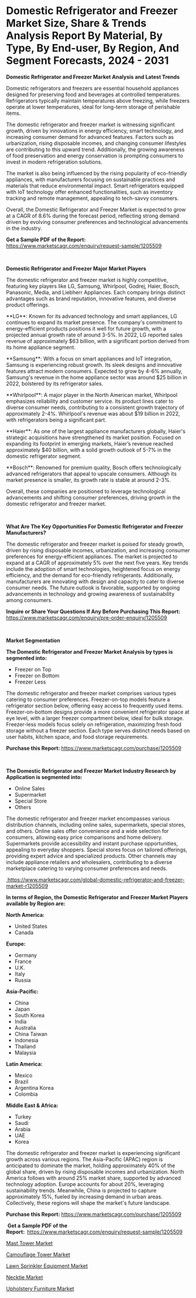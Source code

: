 <p><h1>Domestic Refrigerator and Freezer Market Size, Share & Trends Analysis Report By Material, By Type, By End-user, By Region, And Segment Forecasts, 2024 - 2031</h1></p><p><strong>Domestic Refrigerator and Freezer Market Analysis and Latest Trends</strong></p>
<p><p>Domestic refrigerators and freezers are essential household appliances designed for preserving food and beverages at controlled temperatures. Refrigerators typically maintain temperatures above freezing, while freezers operate at lower temperatures, ideal for long-term storage of perishable items. </p><p>The domestic refrigerator and freezer market is witnessing significant growth, driven by innovations in energy efficiency, smart technology, and increasing consumer demand for advanced features. Factors such as urbanization, rising disposable incomes, and changing consumer lifestyles are contributing to this upward trend. Additionally, the growing awareness of food preservation and energy conservation is prompting consumers to invest in modern refrigeration solutions.</p><p>The market is also being influenced by the rising popularity of eco-friendly appliances, with manufacturers focusing on sustainable practices and materials that reduce environmental impact. Smart refrigerators equipped with IoT technology offer enhanced functionalities, such as inventory tracking and remote management, appealing to tech-savvy consumers.</p><p>Overall, the Domestic Refrigerator and Freezer Market is expected to grow at a CAGR of 8.6% during the forecast period, reflecting strong demand driven by evolving consumer preferences and technological advancements in the industry.</p></p>
<p><strong>Get a Sample PDF of the Report:&nbsp;</strong> <a href="https://www.marketscagr.com/enquiry/request-sample/1205509?utm_campaign=1816&utm_medium=2&utm_source=Github&utm_content=ia&utm_term=29102024&utm_id=domestic-refrigerator-and-freezer">https://www.marketscagr.com/enquiry/request-sample/1205509</a></p>
<p>&nbsp;</p>
<p><strong>Domestic Refrigerator and Freezer Major Market Players</strong></p>
<p><p>The domestic refrigerator and freezer market is highly competitive, featuring key players like LG, Samsung, Whirlpool, Godrej, Haier, Bosch, Panasonic, Media, and Liebherr Appliances. Each company brings distinct advantages such as brand reputation, innovative features, and diverse product offerings.</p><p>**LG**: Known for its advanced technology and smart appliances, LG continues to expand its market presence. The company's commitment to energy-efficient products positions it well for future growth, with a projected annual growth rate of around 3-5%. In 2022, LG reported sales revenue of approximately $63 billion, with a significant portion derived from its home appliance segment.</p><p>**Samsung**: With a focus on smart appliances and IoT integration, Samsung is experiencing robust growth. Its sleek designs and innovative features attract modern consumers. Expected to grow by 4-6% annually, Samsung's revenue in the home appliance sector was around $25 billion in 2022, bolstered by its refrigerator sales.</p><p>**Whirlpool**: A major player in the North American market, Whirlpool emphasizes reliability and customer service. Its product lines cater to diverse consumer needs, contributing to a consistent growth trajectory of approximately 2-4%. Whirlpool's revenue was about $19 billion in 2022, with refrigerators being a significant part.</p><p>**Haier**: As one of the largest appliance manufacturers globally, Haier's strategic acquisitions have strengthened its market position. Focused on expanding its footprint in emerging markets, Haier’s revenue reached approximately $40 billion, with a solid growth outlook of 5-7% in the domestic refrigerator segment.</p><p>**Bosch**: Renowned for premium quality, Bosch offers technologically advanced refrigerators that appeal to upscale consumers. Although its market presence is smaller, its growth rate is stable at around 2-3%.</p><p>Overall, these companies are positioned to leverage technological advancements and shifting consumer preferences, driving growth in the domestic refrigerator and freezer market.</p></p>
<p>&nbsp;</p>
<p><strong>What Are The Key Opportunities For Domestic Refrigerator and Freezer Manufacturers?</strong></p>
<p><p>The domestic refrigerator and freezer market is poised for steady growth, driven by rising disposable incomes, urbanization, and increasing consumer preferences for energy-efficient appliances. The market is projected to expand at a CAGR of approximately 5% over the next five years. Key trends include the adoption of smart technologies, heightened focus on energy efficiency, and the demand for eco-friendly refrigerants. Additionally, manufacturers are innovating with design and capacity to cater to diverse consumer needs. The future outlook is favorable, supported by ongoing advancements in technology and growing awareness of sustainability among consumers.</p></p>
<p><strong>Inquire or Share Your Questions If Any Before Purchasing This Report:</strong> <a href="https://www.marketscagr.com/enquiry/pre-order-enquiry/1205509?utm_campaign=1816&utm_medium=2&utm_source=Github&utm_content=ia&utm_term=29102024&utm_id=domestic-refrigerator-and-freezer">https://www.marketscagr.com/enquiry/pre-order-enquiry/1205509</a></p>
<p>&nbsp;</p>
<p><strong>Market Segmentation</strong></p>
<p><strong>The Domestic Refrigerator and Freezer Market Analysis by types is segmented into:</strong></p>
<p><ul><li>Freezer on Top</li><li>Freezer on Bottom</li><li>Freezer Less</li></ul></p>
<p><p>The domestic refrigerator and freezer market comprises various types catering to consumer preferences. Freezer-on-top models feature a refrigerator section below, offering easy access to frequently used items. Freezer-on-bottom designs provide a more convenient refrigerator space at eye level, with a larger freezer compartment below, ideal for bulk storage. Freezer-less models focus solely on refrigeration, maximizing fresh food storage without a freezer section. Each type serves distinct needs based on user habits, kitchen space, and food storage requirements.</p></p>
<p><strong>Purchase this Report:&nbsp;</strong><a href="https://www.marketscagr.com/purchase/1205509?utm_campaign=1816&utm_medium=2&utm_source=Github&utm_content=ia&utm_term=29102024&utm_id=domestic-refrigerator-and-freezer">https://www.marketscagr.com/purchase/1205509</a></p>
<p>&nbsp;</p>
<p><strong>The Domestic Refrigerator and Freezer Market Industry Research by Application is segmented into:</strong></p>
<p><ul><li>Online Sales</li><li>Supermarket</li><li>Special Store</li><li>Others</li></ul></p>
<p><p>The domestic refrigerator and freezer market encompasses various distribution channels, including online sales, supermarkets, special stores, and others. Online sales offer convenience and a wide selection for consumers, allowing easy price comparisons and home delivery. Supermarkets provide accessibility and instant purchase opportunities, appealing to everyday shoppers. Special stores focus on tailored offerings, providing expert advice and specialized products. Other channels may include appliance retailers and wholesalers, contributing to a diverse marketplace catering to varying consumer preferences and needs.</p></p>
<p><a href="https://www.marketscagr.com/global-domestic-refrigerator-and-freezer-market-r1205509?utm_campaign=1816&utm_medium=2&utm_source=Github&utm_content=ia&utm_term=29102024&utm_id=domestic-refrigerator-and-freezer">&nbsp;https://www.marketscagr.com/global-domestic-refrigerator-and-freezer-market-r1205509</a></p>
<p><strong>In terms of Region, the Domestic Refrigerator and Freezer Market Players available by Region are:</strong></p>
<p>
    <p> <strong> North America: </strong>
        <ul>
            <li>United States</li>
            <li>Canada</li>
        </ul>
        </p> 
    <p> <strong> Europe: </strong>
        <ul>
            <li>Germany</li>
            <li>France</li>
            <li>U.K.</li>
            <li>Italy</li>
            <li>Russia</li>
        </ul>
        </p> 
    <p> <strong> Asia-Pacific: </strong>
        <ul>
            <li>China</li>
            <li>Japan</li>
            <li>South Korea</li>
            <li>India</li>
            <li>Australia</li>
            <li>China Taiwan</li>
            <li>Indonesia</li>
            <li>Thailand</li>
            <li>Malaysia</li>
        </ul>
        </p> 
    <p> <strong> Latin America: </strong>
        <ul>
            <li>Mexico</li>
            <li>Brazil</li>
            <li>Argentina Korea</li>
            <li>Colombia</li>
        </ul>
        </p> 
    <p> <strong> Middle East & Africa: </strong>
        <ul>
            <li>Turkey</li>
            <li>Saudi</li>
            <li>Arabia</li>
            <li>UAE</li>
            <li>Korea</li>
        </ul>
    </p>
    </p>
<p><p>The domestic refrigerator and freezer market is experiencing significant growth across various regions. The Asia-Pacific (APAC) region is anticipated to dominate the market, holding approximately 40% of the global share, driven by rising disposable incomes and urbanization. North America follows with around 25% market share, supported by advanced technology adoption. Europe accounts for about 20%, leveraging sustainability trends. Meanwhile, China is projected to capture approximately 15%, fueled by increasing demand in urban areas. Collectively, these regions will shape the market's future landscape.</p></p>
<p><strong>Purchase this Report: </strong><a href="https://www.marketscagr.com/purchase/1205509?utm_campaign=1816&utm_medium=2&utm_source=Github&utm_content=ia&utm_term=29102024&utm_id=domestic-refrigerator-and-freezer">https://www.marketscagr.com/purchase/1205509</a></p>
<p>&nbsp;<strong>Get a Sample PDF of the Report:&nbsp;&nbsp;</strong><a href="https://www.marketscagr.com/enquiry/request-sample/1205509?utm_campaign=1816&utm_medium=2&utm_source=Github&utm_content=ia&utm_term=29102024&utm_id=domestic-refrigerator-and-freezer">https://www.marketscagr.com/enquiry/request-sample/1205509</a></p>
<p><strong></strong></p>
<p><p><a href="https://www.linkedin.com/pulse/emerging-mast-tower-market-opportunities-analysis-investors-ex7qe?utm_campaign=1816&utm_medium=2&utm_source=Github&utm_content=ia&utm_term=29102024&utm_id=domestic-refrigerator-and-freezer">Mast Tower Market</a></p><p><a href="https://www.linkedin.com/pulse/camouflage-tower-market-indicators-size-regional-breakdown-s9are?utm_campaign=1816&utm_medium=2&utm_source=Github&utm_content=ia&utm_term=29102024&utm_id=domestic-refrigerator-and-freezer">Camouflage Tower Market</a></p><p><a href="https://www.linkedin.com/pulse/market-dynamics-future-trends-global-lawn-sprinkler-equipment-ccsbe?utm_campaign=1816&utm_medium=2&utm_source=Github&utm_content=ia&utm_term=29102024&utm_id=domestic-refrigerator-and-freezer">Lawn Sprinkler Equipment Market</a></p><p><a href="https://www.linkedin.com/pulse/global-necktie-market-landscape-future-trends-strategic-ltirf?utm_campaign=1816&utm_medium=2&utm_source=Github&utm_content=ia&utm_term=29102024&utm_id=domestic-refrigerator-and-freezer">Necktie Market</a></p><p><a href="https://www.linkedin.com/pulse/navigating-global-upholstery-furniture-market-landscape-trends-jh0zf?utm_campaign=1816&utm_medium=2&utm_source=Github&utm_content=ia&utm_term=29102024&utm_id=domestic-refrigerator-and-freezer">Upholstery Furniture Market</a></p></p>